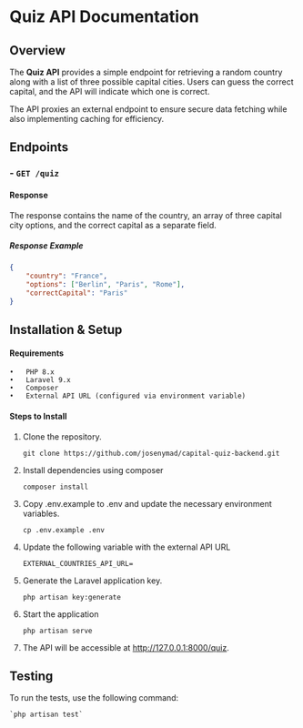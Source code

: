 # Quiz API Documentation

## Overview

The **Quiz API** provides a simple endpoint for retrieving a random country along with a list of three possible capital cities. Users can guess the correct capital, and the API will indicate which one is correct.

The API proxies an external endpoint to ensure secure data fetching while also implementing caching for efficiency.

## Endpoints

### - `GET /quiz`

#### Response

The response contains the name of the country, an array of three capital city options, and the correct capital as a separate field.

##### Response Example

```json
{
    "country": "France",
    "options": ["Berlin", "Paris", "Rome"],
    "correctCapital": "Paris"
}
```

## Installation & Setup

#### Requirements

    •	PHP 8.x
    •	Laravel 9.x
    •	Composer
    •	External API URL (configured via environment variable)

#### Steps to Install

1. Clone the repository.

    `git clone https://github.com/josenymad/capital-quiz-backend.git`

2. Install dependencies using composer

    `composer install`

3. Copy .env.example to .env and update the necessary environment variables.

    `cp .env.example .env`

4. Update the following variable with the external API URL

    `EXTERNAL_COUNTRIES_API_URL=`

5. Generate the Laravel application key.

    `php artisan key:generate`

6. Start the application

    `php artisan serve`

7. The API will be accessible at http://127.0.0.1:8000/quiz.

## Testing

To run the tests, use the following command:

    `php artisan test`
